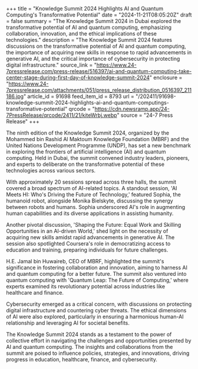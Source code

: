+++
title = "Knowledge Summit 2024 Highlights AI and Quantum Computing's Transformative Potential"
date = "2024-11-21T08:05:20Z"
draft = false
summary = "The Knowledge Summit 2024 in Dubai explored the transformative potential of AI and quantum computing, emphasizing collaboration, innovation, and the ethical implications of these technologies."
description = "The Knowledge Summit 2024 features discussions on the transformative potential of AI and quantum computing, the importance of acquiring new skills in response to rapid advancements in generative AI, and the critical importance of cybersecurity in protecting digital infrastructure."
source_link = "https://www.24-7pressrelease.com/press-release/516397/ai-and-quantum-computing-take-center-stage-during-first-day-of-knowledge-summit-2024"
enclosure = "https://www.24-7pressrelease.com/attachments/051/press_release_distribution_0516397_211186.jpg"
article_id = 91698
feed_item_id = 8793
url = "/202411/91698-knowledge-summit-2024-highlights-ai-and-quantum-computings-transformative-potential"
qrcode = "https://cdn.newsramp.app/24-7PressRelease/qrcode/2411/21/kiteWrbj.webp"
source = "24-7 Press Release"
+++

<p>The ninth edition of the Knowledge Summit 2024, organized by the Mohammed bin Rashid Al Maktoum Knowledge Foundation (MBRF) and the United Nations Development Programme (UNDP), has set a new benchmark in exploring the frontiers of artificial intelligence (AI) and quantum computing. Held in Dubai, the summit convened industry leaders, pioneers, and experts to deliberate on the transformative potential of these technologies across various sectors.</p><p>With approximately 20 sessions spread across three halls, the summit covered a broad spectrum of AI-related topics. A standout session, 'AI Meets HI: Who's Driving the Future of Technology,' featured Sophia, the humanoid robot, alongside Monika Bielskyte, discussing the synergy between robots and humans. Sophia underscored AI's role in augmenting human capabilities and its diverse applications in assisting humanity.</p><p>Another pivotal discussion, 'Shaping the Future: Equal Work and Skilling Opportunities in an AI-driven World,' shed light on the necessity of acquiring new skills amidst rapid advancements in generative AI. The session also spotlighted Coursera's role in democratizing access to education and training, preparing individuals for future challenges.</p><p>H.E. Jamal bin Huwaireb, CEO of MBRF, highlighted the summit's significance in fostering collaboration and innovation, aiming to harness AI and quantum computing for a better future. The summit also ventured into quantum computing with 'Quantum Leap: The Future of Computing,' where experts examined its revolutionary potential across industries like healthcare and finance.</p><p>Cybersecurity emerged as a critical concern, with discussions on protecting digital infrastructure and countering cyber threats. The ethical dimensions of AI were also explored, particularly in ensuring a harmonious human-AI relationship and leveraging AI for societal benefits.</p><p>The Knowledge Summit 2024 stands as a testament to the power of collective effort in navigating the challenges and opportunities presented by AI and quantum computing. The insights and collaborations from the summit are poised to influence policies, strategies, and innovations, driving progress in education, healthcare, finance, and cybersecurity.</p>